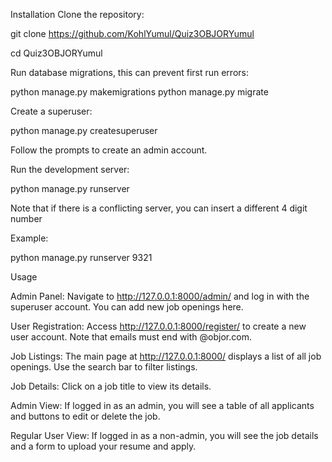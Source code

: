 ﻿Installation
Clone the repository:

git clone https://github.com/KohlYumul/Quiz3OBJORYumul

cd Quiz3OBJORYumul

Run database migrations, this can prevent first run errors:

python manage.py makemigrations
python manage.py migrate

Create a superuser:

python manage.py createsuperuser

Follow the prompts to create an admin account.

Run the development server:

python manage.py runserver

Note that if there is a conflicting server, you can insert a different 4 digit number

Example:

python manage.py runserver 9321

Usage

Admin Panel: Navigate to http://127.0.0.1:8000/admin/ and log in with the superuser account. You can add new job openings here.

User Registration: Access http://127.0.0.1:8000/register/ to create a new user account. Note that emails must end with @objor.com.

Job Listings: The main page at http://127.0.0.1:8000/ displays a list of all job openings. Use the search bar to filter listings.

Job Details: Click on a job title to view its details.

Admin View: If logged in as an admin, you will see a table of all applicants and buttons to edit or delete the job.

Regular User View: If logged in as a non-admin, you will see the job details and a form to upload your resume and apply.





